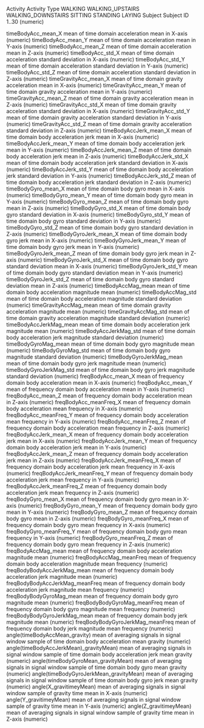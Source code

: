 Activity
	Activity Type
		WALKING
		WALKING_UPSTAIRS
		WALKING_DOWNSTAIRS
		SITTING
		STANDING
		LAYING
Subject
	Subject ID
	1..30 (numeric)

timeBodyAcc_mean_X
	mean of time domain acceleration mean in X-axis (numeric)
timeBodyAcc_mean_Y
	mean of time domain acceleration mean in Y-axis (numeric)
timeBodyAcc_mean_Z
	mean of time domain acceleration mean in Z-axis (numeric)
timeBodyAcc_std_X
	mean of time domain acceleration standard deviation in X-axis (numeric)
timeBodyAcc_std_Y
	mean of time domain acceleration standard deviation in Y-axis (numeric)
timeBodyAcc_std_Z
	mean of time domain acceleration standard deviation in Z-axis (numeric)
timeGravityAcc_mean_X
	mean of time domain gravity acceleration mean in X-axis (numeric)
timeGravityAcc_mean_Y
	mean of time domain gravity acceleration mean in Y-axis (numeric)
timeGravityAcc_mean_Z
	mean of time domain gravity acceleration mean in Z-axis (numeric)
timeGravityAcc_std_X
	mean of time domain gravity acceleration standard deviation in X-axis (numeric)
timeGravityAcc_std_Y
	mean of time domain gravity acceleration standard deviation in Y-axis (numeric)
timeGravityAcc_std_Z
	mean of time domain gravity acceleration standard deviation in Z-axis (numeric)
timeBodyAccJerk_mean_X
	mean of time domain body acceleration jerk mean in X-axis (numeric)
timeBodyAccJerk_mean_Y
	mean of time domain body acceleration jerk mean in Y-axis (numeric)
timeBodyAccJerk_mean_Z
	mean of time domain body acceleration jerk mean in Z-axis (numeric)
timeBodyAccJerk_std_X
	mean of time domain body acceleration jerk standard deviation in X-axis (numeric)
timeBodyAccJerk_std_Y
	mean of time domain body acceleration jerk standard deviation in Y-axis (numeric)
timeBodyAccJerk_std_Z
	mean of time domain body acceleration jerk standard deviation in Z-axis (numeric)
timeBodyGyro_mean_X
	mean of time domain body gyro mean in X-axis (numeric)
timeBodyGyro_mean_Y
	mean of time domain body gyro mean in Y-axis (numeric)
timeBodyGyro_mean_Z
	mean of time domain body gyro mean in Z-axis (numeric)
timeBodyGyro_std_X
	mean of time domain body gyro standard deviation in X-axis (numeric)
timeBodyGyro_std_Y
	mean of time domain body gyro standard deviation in Y-axis (numeric)
timeBodyGyro_std_Z
	mean of time domain body gyro standard deviation in Z-axis (numeric)
timeBodyGyroJerk_mean_X
	mean of time domain body gyro jerk mean in X-axis (numeric)
timeBodyGyroJerk_mean_Y
	mean of time domain body gyro jerk mean in Y-axis (numeric)
timeBodyGyroJerk_mean_Z
	mean of time domain body gyro jerk mean in Z-axis (numeric)
timeBodyGyroJerk_std_X
	mean of time domain body gyro standard deviation mean in X-axis (numeric)
timeBodyGyroJerk_std_Y
	mean of time domain body gyro standard deviation mean in Y-axis (numeric)
timeBodyGyroJerk_std_Z
	mean of time domain body gyro standard deviation mean in Z-axis (numeric)
timeBodyAccMag_mean
	mean of time domain body acceleration magnitude mean (numeric)
timeBodyAccMag_std
	mean of time domain body acceleration magnitude standard deviation (numeric)
timeGravityAccMag_mean
	mean of time domain gravity acceleration magnitude mean (numeric)
timeGravityAccMag_std
	mean of time domain gravity acceleration magnitude standard deviation (numeric)
timeBodyAccJerkMag_mean
	mean of time domain body acceleration jerk magnitude mean (numeric)
timeBodyAccJerkMag_std
	mean of time domain body acceleration jerk magnitude standard deviation (numeric)
timeBodyGyroMag_mean
	mean of time domain body gyro magnitude mean (numeric)
timeBodyGyroMag_std
	mean of time domain body gyro magnitude standard deviation (numeric)
timeBodyGyroJerkMag_mean
	mean of time domain body gyro jerk magnitude mean (numeric)
timeBodyGyroJerkMag_std
	mean of time domain body gyro jerk magnitude standard deviation (numeric)
freqBodyAcc_mean_X
	mean of frequency domain body acceleration mean in X-axis (numeric)
freqBodyAcc_mean_Y
	mean of frequency domain body acceleration mean in Y-axis (numeric)
freqBodyAcc_mean_Z
	mean of frequency domain body acceleration mean in Z-axis (numeric)
freqBodyAcc_meanFreq_X
	mean of frequency domain body acceleration mean frequency in X-axis (numeric)
freqBodyAcc_meanFreq_Y
	mean of frequency domain body acceleration mean frequency in Y-axis (numeric)
freqBodyAcc_meanFreq_Z
	mean of frequency domain body acceleration mean frequency in Z-axis (numeric)
freqBodyAccJerk_mean_X
	mean of frequency domain body acceleration jerk mean in X-axis (numeric)
freqBodyAccJerk_mean_Y
	mean of frequency domain body acceleration jerk mean in Y-axis (numeric)
freqBodyAccJerk_mean_Z
	mean of frequency domain body acceleration jerk mean in Z-axis (numeric)
freqBodyAccJerk_meanFreq_X
	mean of frequency domain body acceleration jerk mean frequency in X-axis (numeric)
freqBodyAccJerk_meanFreq_Y
	mean of frequency domain body acceleration jerk mean frequency in Y-axis (numeric)
freqBodyAccJerk_meanFreq_Z
	mean of frequency domain body acceleration jerk mean frequency in Z-axis (numeric)
freqBodyGyro_mean_X
	mean of frequency domain body gyro mean in X-axis (numeric)
freqBodyGyro_mean_Y
	mean of frequency domain body gyro mean in Y-axis (numeric)
freqBodyGyro_mean_Z
	mean of frequency domain body gyro mean in Z-axis (numeric)
freqBodyGyro_meanFreq_X
	mean of frequency domain body gyro mean frequency in X-axis (numeric)
freqBodyGyro_meanFreq_Y
	mean of frequency domain body gyro mean frequency in Y-axis (numeric)
freqBodyGyro_meanFreq_Z
	mean of frequency domain body gyro mean frequency in Z-axis (numeric)
freqBodyAccMag_mean
	mean of frequency domain body acceleration magnitude mean (numeric)
freqBodyAccMag_meanFreq
	mean of frequency domain body acceleration magnitude mean frequency (numeric)
freqBodyBodyAccJerkMag_mean
	mean of frequency domain body acceleration jerk magnitude mean (numeric)
freqBodyBodyAccJerkMag_meanFreq
	mean of frequency domain body acceleration jerk magnitude mean frequency (numeric)
freqBodyBodyGyroMag_mean
	mean of frequency domain body gyro magnitude mean (numeric)
freqBodyBodyGyroMag_meanFreq
	mean of frequency domain body gyro magnitude mean frequency (numeric)
freqBodyBodyGyroJerkMag_mean
	mean of frequency domain body jerk magnitude mean (numeric)
freqBodyBodyGyroJerkMag_meanFreq
	mean of frequency domain body jerk magnitude mean frequency (numeric)
angle(timeBodyAccMean_gravity)
	mean of averaging signals in signal window sample of time domain body acceleration mean gravity (numeric)
angle(timeBodyAccJerkMean)_gravityMean)
	mean of averaging signals in signal window sample of time domain body acceleration jerk mean gravity (numeric)
angle(timeBodyGyroMean_gravityMean)
	mean of averaging signals in signal window sample of time domain body gyro mean gravity (numeric)
angle(timeBodyGyroJerkMean_gravityMean)
	mean of averaging signals in signal window sample of time domain body gyro jerk mean gravity (numeric)
angle(X_gravitimeyMean)
	mean of averaging signals in signal window sample of gravity time mean in X-axis (numeric)
angle(Y_gravitimeyMean)
	mean of averaging signals in signal window sample of gravity time mean in Y-axis (numeric)
angle(Z_gravitimeyMean)
	mean of averaging signals in signal window sample of gravity time mean in Z-axis (numeric)
